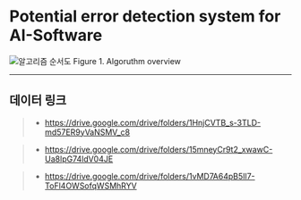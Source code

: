 # Potential error detection system for AI-Software

![알고리즘 순서도](https://github.com/sjc4197/Potential_error_detection_system_for_AI-Software/assets/63084925/9625cf52-7391-4abc-8b69-e55fc7afa198)
Figure 1. Algoruthm overview

<hr>

## 데이터 링크

> - https://drive.google.com/drive/folders/1HnjCVTB_s-3TLD-md57ER9yVaNSMV_c8

> - https://drive.google.com/drive/folders/15mneyCr9t2_xwawC-Ua8lpG74ldV04JE

> - https://drive.google.com/drive/folders/1vMD7A64pB5Il7-ToFl4OWSofqWSMhRYV

